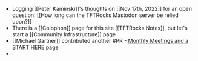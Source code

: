 - Logging [[Peter Kaminski]]'s thoughts on [[Nov 17th, 2022]] for an open question: [[How long can the TFTRocks Mastodon server be relied upon?]]
- There is a [[Colophon]] page for this site [[TFTRocks Notes]], but let's start a [[Community Infrastructure]] page
- [[Michael Gartner]] contributed another #PR - [Monthly Meetings and a START HERE page](https://github.com/ToolsForThoughtRocks/ToolsForThoughtLogSeq/pull/5)
-